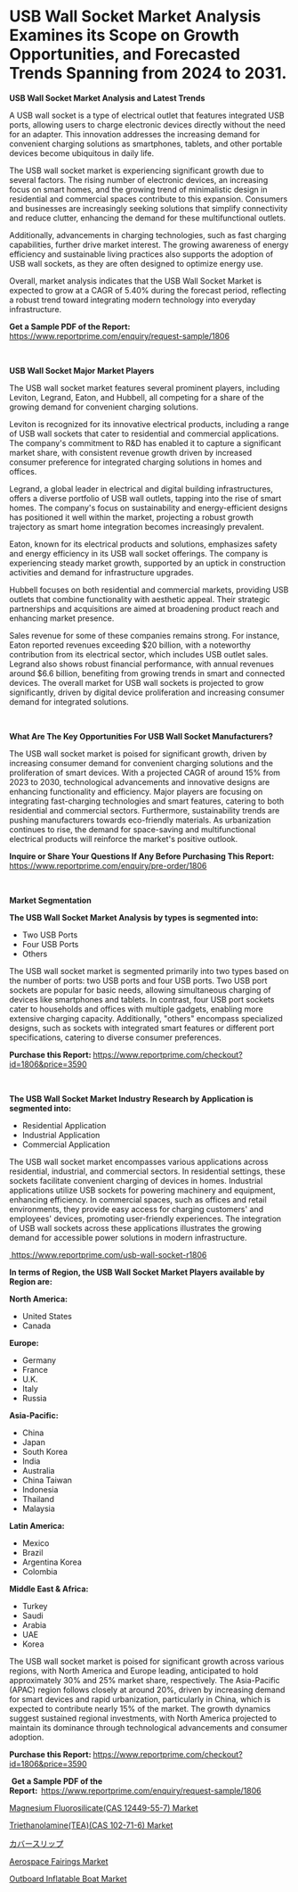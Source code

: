 <p><h1>USB Wall Socket Market Analysis Examines its Scope on Growth Opportunities, and Forecasted Trends Spanning from 2024 to 2031.</h1></p><p><strong>USB Wall Socket Market Analysis and Latest Trends</strong></p>
<p><p>A USB wall socket is a type of electrical outlet that features integrated USB ports, allowing users to charge electronic devices directly without the need for an adapter. This innovation addresses the increasing demand for convenient charging solutions as smartphones, tablets, and other portable devices become ubiquitous in daily life.</p><p>The USB wall socket market is experiencing significant growth due to several factors. The rising number of electronic devices, an increasing focus on smart homes, and the growing trend of minimalistic design in residential and commercial spaces contribute to this expansion. Consumers and businesses are increasingly seeking solutions that simplify connectivity and reduce clutter, enhancing the demand for these multifunctional outlets.</p><p>Additionally, advancements in charging technologies, such as fast charging capabilities, further drive market interest. The growing awareness of energy efficiency and sustainable living practices also supports the adoption of USB wall sockets, as they are often designed to optimize energy use.</p><p>Overall, market analysis indicates that the USB Wall Socket Market is expected to grow at a CAGR of 5.40% during the forecast period, reflecting a robust trend toward integrating modern technology into everyday infrastructure.</p></p>
<p><strong>Get a Sample PDF of the Report:&nbsp;</strong> <a href="https://www.reportprime.com/enquiry/request-sample/1806">https://www.reportprime.com/enquiry/request-sample/1806</a></p>
<p>&nbsp;</p>
<p><strong>USB Wall Socket Major Market Players</strong></p>
<p><p>The USB wall socket market features several prominent players, including Leviton, Legrand, Eaton, and Hubbell, all competing for a share of the growing demand for convenient charging solutions. </p><p>Leviton is recognized for its innovative electrical products, including a range of USB wall sockets that cater to residential and commercial applications. The company's commitment to R&D has enabled it to capture a significant market share, with consistent revenue growth driven by increased consumer preference for integrated charging solutions in homes and offices.</p><p>Legrand, a global leader in electrical and digital building infrastructures, offers a diverse portfolio of USB wall outlets, tapping into the rise of smart homes. The company's focus on sustainability and energy-efficient designs has positioned it well within the market, projecting a robust growth trajectory as smart home integration becomes increasingly prevalent.</p><p>Eaton, known for its electrical products and solutions, emphasizes safety and energy efficiency in its USB wall socket offerings. The company is experiencing steady market growth, supported by an uptick in construction activities and demand for infrastructure upgrades.</p><p>Hubbell focuses on both residential and commercial markets, providing USB outlets that combine functionality with aesthetic appeal. Their strategic partnerships and acquisitions are aimed at broadening product reach and enhancing market presence.</p><p>Sales revenue for some of these companies remains strong. For instance, Eaton reported revenues exceeding $20 billion, with a noteworthy contribution from its electrical sector, which includes USB outlet sales. Legrand also shows robust financial performance, with annual revenues around $6.6 billion, benefiting from growing trends in smart and connected devices. The overall market for USB wall sockets is projected to grow significantly, driven by digital device proliferation and increasing consumer demand for integrated solutions.</p></p>
<p>&nbsp;</p>
<p><strong>What Are The Key Opportunities For USB Wall Socket Manufacturers?</strong></p>
<p><p>The USB wall socket market is poised for significant growth, driven by increasing consumer demand for convenient charging solutions and the proliferation of smart devices. With a projected CAGR of around 15% from 2023 to 2030, technological advancements and innovative designs are enhancing functionality and efficiency. Major players are focusing on integrating fast-charging technologies and smart features, catering to both residential and commercial sectors. Furthermore, sustainability trends are pushing manufacturers towards eco-friendly materials. As urbanization continues to rise, the demand for space-saving and multifunctional electrical products will reinforce the market's positive outlook.</p></p>
<p><strong>Inquire or Share Your Questions If Any Before Purchasing This Report:</strong> <a href="https://www.reportprime.com/enquiry/pre-order/1806">https://www.reportprime.com/enquiry/pre-order/1806</a></p>
<p>&nbsp;</p>
<p><strong>Market Segmentation</strong></p>
<p><strong>The USB Wall Socket Market Analysis by types is segmented into:</strong></p>
<p><ul><li>Two USB Ports</li><li>Four USB Ports</li><li>Others</li></ul></p>
<p><p>The USB wall socket market is segmented primarily into two types based on the number of ports: two USB ports and four USB ports. Two USB port sockets are popular for basic needs, allowing simultaneous charging of devices like smartphones and tablets. In contrast, four USB port sockets cater to households and offices with multiple gadgets, enabling more extensive charging capacity. Additionally, "others" encompass specialized designs, such as sockets with integrated smart features or different port specifications, catering to diverse consumer preferences.</p></p>
<p><strong>Purchase this Report:&nbsp;</strong><a href="https://www.reportprime.com/checkout?id=1806&price=3590">https://www.reportprime.com/checkout?id=1806&price=3590</a></p>
<p>&nbsp;</p>
<p><strong>The USB Wall Socket Market Industry Research by Application is segmented into:</strong></p>
<p><ul><li>Residential Application</li><li>Industrial Application</li><li>Commercial Application</li></ul></p>
<p><p>The USB wall socket market encompasses various applications across residential, industrial, and commercial sectors. In residential settings, these sockets facilitate convenient charging of devices in homes. Industrial applications utilize USB sockets for powering machinery and equipment, enhancing efficiency. In commercial spaces, such as offices and retail environments, they provide easy access for charging customers' and employees' devices, promoting user-friendly experiences. The integration of USB wall sockets across these applications illustrates the growing demand for accessible power solutions in modern infrastructure.</p></p>
<p><a href="https://www.reportprime.com/usb-wall-socket-r1806">&nbsp;https://www.reportprime.com/usb-wall-socket-r1806</a></p>
<p><strong>In terms of Region, the USB Wall Socket Market Players available by Region are:</strong></p>
<p>
    <p> <strong> North America: </strong>
        <ul>
            <li>United States</li>
            <li>Canada</li>
        </ul>
        </p> 
    <p> <strong> Europe: </strong>
        <ul>
            <li>Germany</li>
            <li>France</li>
            <li>U.K.</li>
            <li>Italy</li>
            <li>Russia</li>
        </ul>
        </p> 
    <p> <strong> Asia-Pacific: </strong>
        <ul>
            <li>China</li>
            <li>Japan</li>
            <li>South Korea</li>
            <li>India</li>
            <li>Australia</li>
            <li>China Taiwan</li>
            <li>Indonesia</li>
            <li>Thailand</li>
            <li>Malaysia</li>
        </ul>
        </p> 
    <p> <strong> Latin America: </strong>
        <ul>
            <li>Mexico</li>
            <li>Brazil</li>
            <li>Argentina Korea</li>
            <li>Colombia</li>
        </ul>
        </p> 
    <p> <strong> Middle East & Africa: </strong>
        <ul>
            <li>Turkey</li>
            <li>Saudi</li>
            <li>Arabia</li>
            <li>UAE</li>
            <li>Korea</li>
        </ul>
    </p>
    </p>
<p><p>The USB wall socket market is poised for significant growth across various regions, with North America and Europe leading, anticipated to hold approximately 30% and 25% market share, respectively. The Asia-Pacific (APAC) region follows closely at around 20%, driven by increasing demand for smart devices and rapid urbanization, particularly in China, which is expected to contribute nearly 15% of the market. The growth dynamics suggest sustained regional investments, with North America projected to maintain its dominance through technological advancements and consumer adoption.</p></p>
<p><strong>Purchase this Report: </strong><a href="https://www.reportprime.com/checkout?id=1806&price=3590">https://www.reportprime.com/checkout?id=1806&price=3590</a></p>
<p>&nbsp;<strong>Get a Sample PDF of the Report:&nbsp;&nbsp;</strong><a href="https://www.reportprime.com/enquiry/request-sample/1806">https://www.reportprime.com/enquiry/request-sample/1806</a></p>
<p><strong></strong></p>
<p><p><a href="https://medium.com/@janetchuaf36/magnesium-fluorosilicate-cas-12449-55-7-market-share-and-new-trends-analysis-by-its-type-b31118141ed9">Magnesium Fluorosilicate(CAS 12449-55-7) Market</a></p><p><a href="https://medium.com/@janetchuaf36/triethanolamine-tea-cas-102-71-6-industry-analysis-report-its-market-size-share-trends-by-13b74032246f">Triethanolamine(TEA)(CAS 102-71-6) Market</a></p><p><a href="https://medium.com/@oswaldheman9gu/%E3%82%AB%E3%83%90%E3%83%BC%E3%82%B9%E3%83%AA%E3%83%83%E3%83%97%E3%81%AE%E5%B8%82%E5%A0%B4%E5%8B%95%E5%90%91%E3%81%A8%E5%88%86%E6%9E%90-%E5%B0%86%E6%9D%A5%E3%81%AE%E6%88%90%E9%95%B7%E3%81%AE%E6%A9%9F%E4%BC%9A%E3%81%A8%E8%AA%B2%E9%A1%8C-2024%E5%B9%B4-2031%E5%B9%B4-e73a2f6af7ed">カバースリップ</a></p><p><a href="https://issuu.com/reportprime-2/docs/aerospace-fairings-market-size-2030_b17ceab1daff1a">Aerospace Fairings Market</a></p><p><a href="https://www.linkedin.com/pulse/what-emerging-market-trends-outboard-inflatable-boat-detailed-hnn4e?trackingId=6ApOF5YQStW2sqG0%2F4%2BCug%3D%3D">Outboard Inflatable Boat Market</a></p></p>